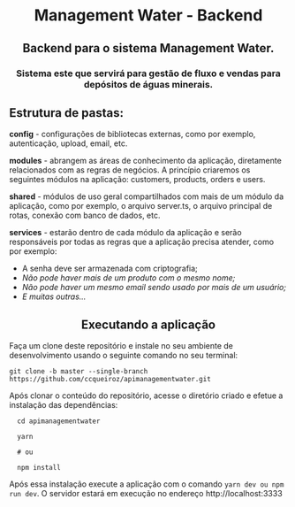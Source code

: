 <h1 align="center"> Management Water - Backend </h1>

<h2 align="center">Backend para o sistema Management Water.</h2>
<h3 align="center">Sistema este que servirá para gestão de fluxo e vendas para depósitos de águas minerais.</h3>

## Estrutura de pastas:

<strong>config</strong> - configurações de bibliotecas externas, como por exemplo, autenticação, upload, email, etc.

<strong>modules</strong> - abrangem as áreas de conhecimento da aplicação, diretamente relacionados com as regras de negócios. A princípio criaremos os seguintes módulos na aplicação: customers, products, orders e users.

<strong>shared</strong> - módulos de uso geral compartilhados com mais de um módulo da aplicação, como por exemplo, o arquivo server.ts, o arquivo principal de rotas, conexão com banco de dados, etc.

<strong>services</strong> - estarão dentro de cada módulo da aplicação e serão responsáveis por todas as regras que a aplicação precisa atender, como por exemplo:
<ul>
  <li>A senha deve ser armazenada com criptografia;</li>
  <li><i>Não pode haver mais de um produto com o mesmo nome;</i></li>
  <li><i>Não pode haver um mesmo email sendo usado por mais de um usuário;</i></li>
  <li><i>E muitas outras...</i></li>
</ul>

<h2 align="center">Executando a aplicação</h2>
Faça um clone deste repositório e instale no seu ambiente de desenvolvimento usando o seguinte comando no seu terminal:

````
git clone -b master --single-branch https://github.com/ccqueiroz/apimanagementwater.git
````
Após clonar o conteúdo do repositório, acesse o diretório criado e efetue a instalação das dependências:

````
  cd apimanagementwater

  yarn

  # ou

  npm install
````

Após essa instalação execute a aplicação com o comando ```yarn dev ou npm run dev```. O servidor estará em execução no endereço http://localhost:3333
